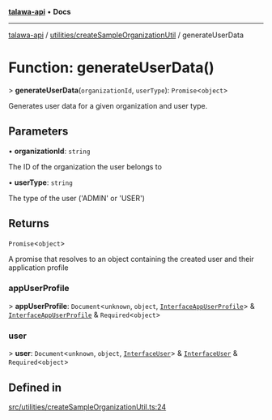 [**talawa-api**](../../../README.md) • **Docs**

***

[talawa-api](../../../modules.md) / [utilities/createSampleOrganizationUtil](../README.md) / generateUserData

# Function: generateUserData()

\> **generateUserData**(`organizationId`, `userType`): `Promise`\<`object`\>

Generates user data for a given organization and user type.

## Parameters

• **organizationId**: `string`

The ID of the organization the user belongs to

• **userType**: `string`

The type of the user ('ADMIN' or 'USER')

## Returns

`Promise`\<`object`\>

A promise that resolves to an object containing the created user and their application profile

### appUserProfile

\> **appUserProfile**: `Document`\<`unknown`, `object`, [`InterfaceAppUserProfile`](../../../models/AppUserProfile/interfaces/InterfaceAppUserProfile.md)\> & [`InterfaceAppUserProfile`](../../../models/AppUserProfile/interfaces/InterfaceAppUserProfile.md) & `Required`\<`object`\>

### user

\> **user**: `Document`\<`unknown`, `object`, [`InterfaceUser`](../../../models/User/interfaces/InterfaceUser.md)\> & [`InterfaceUser`](../../../models/User/interfaces/InterfaceUser.md) & `Required`\<`object`\>

## Defined in

[src/utilities/createSampleOrganizationUtil.ts:24](https://github.com/PalisadoesFoundation/talawa-api/blob/a87b45a1c490c996c3a8a52e117ecbaa4742ef49/src/utilities/createSampleOrganizationUtil.ts#L24)
